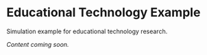 # Educational Technology Example

Simulation example for educational technology research.

*Content coming soon.*
